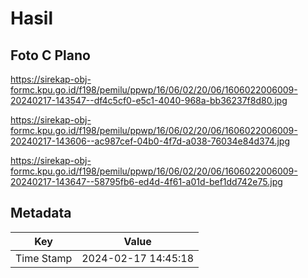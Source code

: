 # Hasil

## Foto C Plano

https://sirekap-obj-formc.kpu.go.id/f198/pemilu/ppwp/16/06/02/20/06/1606022006009-20240217-143547--df4c5cf0-e5c1-4040-968a-bb36237f8d80.jpg

https://sirekap-obj-formc.kpu.go.id/f198/pemilu/ppwp/16/06/02/20/06/1606022006009-20240217-143606--ac987cef-04b0-4f7d-a038-76034e84d374.jpg

https://sirekap-obj-formc.kpu.go.id/f198/pemilu/ppwp/16/06/02/20/06/1606022006009-20240217-143647--58795fb6-ed4d-4f61-a01d-bef1dd742e75.jpg


## Metadata

| Key        | Value               |
| ---------- | ------------------- |
| Time Stamp | 2024-02-17 14:45:18 |



